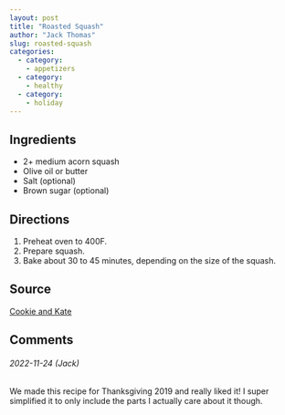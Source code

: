 ```yaml
---
layout: post
title: "Roasted Squash"
author: "Jack Thomas"
slug: roasted-squash
categories:
  - category:
    - appetizers
  - category:
    - healthy
  - category:
    - holiday
---
```


## Ingredients

- 2+ medium acorn squash
- Olive oil or butter
- Salt (optional)
- Brown sugar (optional)

## Directions

1. Preheat oven to 400F.
2. Prepare squash.
3. Bake about 30 to 45 minutes, depending on the size of the squash.

## Source

[Cookie and Kate](https://cookieandkate.com/roasted-acorn-squash-recipe/)

## Comments

###### 2022-11-24 (Jack)

We made this recipe for Thanksgiving 2019 and really liked it! I super simplified it to only include the parts I actually care about it though.
